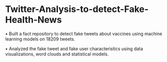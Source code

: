 # Twitter-Analysis-to-detect-Fake-Health-News
• Built a fact repository to detect fake tweets about vaccines using machine learning models on 18209 tweets.

• Analyzed the fake tweet and fake user characteristics using data visualizations, word clouds and statistical models.

